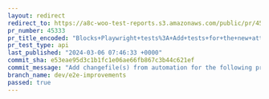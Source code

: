```yaml
---
layout: redirect
redirect_to: https://a8c-woo-test-reports.s3.amazonaws.com/public/pr/45333/api/index.html
pr_number: 45333
pr_title_encoded: "Blocks+Playwright+tests%3A+Add+tests+for+the+new+attribute+filter+block"
pr_test_type: api
last_published: "2024-03-06 07:46:33 +0000"
commit_sha: e53eae95d3c1b1fc1e06ae66fb867c3b44c621ef
commit_message: "Add changefile(s) from automation for the following project(s): wooco…"
branch_name: dev/e2e-improvements
passed: true
---
```

